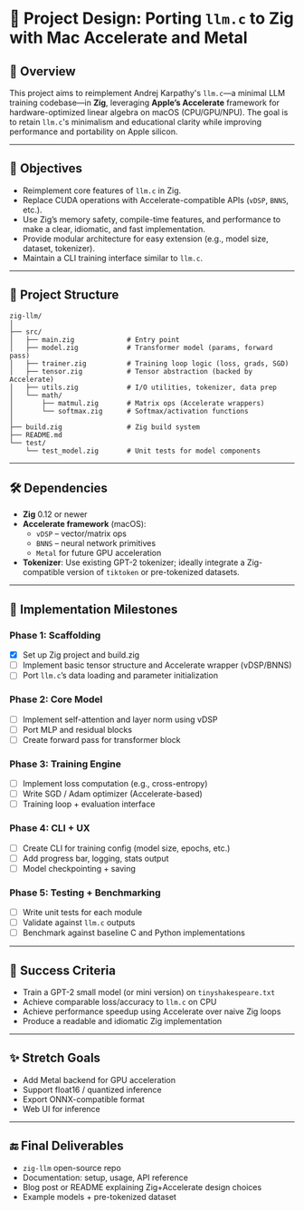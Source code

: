 # 🚀 Project Design: Porting `llm.c` to Zig with Mac Accelerate and Metal

## 📘 Overview

This project aims to reimplement Andrej Karpathy's `llm.c`—a minimal LLM training codebase—in **Zig**, leveraging **Apple’s Accelerate** framework for hardware-optimized linear algebra on macOS (CPU/GPU/NPU). The goal is to retain `llm.c`'s minimalism and educational clarity while improving performance and portability on Apple silicon.

---

## 🎯 Objectives

- Reimplement core features of `llm.c` in Zig.
- Replace CUDA operations with Accelerate-compatible APIs (`vDSP`, `BNNS`, etc.).
- Use Zig’s memory safety, compile-time features, and performance to make a clear, idiomatic, and fast implementation.
- Provide modular architecture for easy extension (e.g., model size, dataset, tokenizer).
- Maintain a CLI training interface similar to `llm.c`.

---

## 🧱 Project Structure

```
zig-llm/
│
├── src/
│   ├── main.zig             # Entry point
│   ├── model.zig            # Transformer model (params, forward pass)
│   ├── trainer.zig          # Training loop logic (loss, grads, SGD)
│   ├── tensor.zig           # Tensor abstraction (backed by Accelerate)
│   ├── utils.zig            # I/O utilities, tokenizer, data prep
│   └── math/
│       ├── matmul.zig       # Matrix ops (Accelerate wrappers)
│       └── softmax.zig      # Softmax/activation functions
│
├── build.zig                # Zig build system
├── README.md
└── test/
    └── test_model.zig       # Unit tests for model components
```

---

## 🛠️ Dependencies

- **Zig** 0.12 or newer
- **Accelerate framework** (macOS):
  - `vDSP` – vector/matrix ops
  - `BNNS` – neural network primitives
  - `Metal` for future GPU acceleration
- **Tokenizer**: Use existing GPT-2 tokenizer; ideally integrate a Zig-compatible version of `tiktoken` or pre-tokenized datasets.

---

## 🔁 Implementation Milestones

### Phase 1: Scaffolding

- [x] Set up Zig project and build.zig
- [ ] Implement basic tensor structure and Accelerate wrapper (vDSP/BNNS)
- [ ] Port `llm.c`’s data loading and parameter initialization

### Phase 2: Core Model

- [ ] Implement self-attention and layer norm using vDSP
- [ ] Port MLP and residual blocks
- [ ] Create forward pass for transformer block

### Phase 3: Training Engine

- [ ] Implement loss computation (e.g., cross-entropy)
- [ ] Write SGD / Adam optimizer (Accelerate-based)
- [ ] Training loop + evaluation interface

### Phase 4: CLI + UX

- [ ] Create CLI for training config (model size, epochs, etc.)
- [ ] Add progress bar, logging, stats output
- [ ] Model checkpointing + saving

### Phase 5: Testing + Benchmarking

- [ ] Write unit tests for each module
- [ ] Validate against `llm.c` outputs
- [ ] Benchmark against baseline C and Python implementations

---

## 🚦 Success Criteria

- Train a GPT-2 small model (or mini version) on `tinyshakespeare.txt`
- Achieve comparable loss/accuracy to `llm.c` on CPU
- Achieve performance speedup using Accelerate over naive Zig loops
- Produce a readable and idiomatic Zig implementation

---

## ✨ Stretch Goals

- Add Metal backend for GPU acceleration
- Support float16 / quantized inference
- Export ONNX-compatible format
- Web UI for inference

---

## 🔚 Final Deliverables

- `zig-llm` open-source repo
- Documentation: setup, usage, API reference
- Blog post or README explaining Zig+Accelerate design choices
- Example models + pre-tokenized dataset
